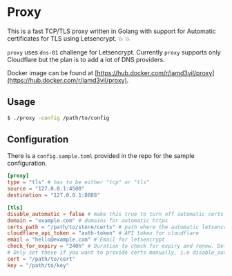 # Proxy

This is a fast TCP/TLS proxy written in Golang with support for Automatic certificates for TLS using Letsencrypt. :boom: :boom:

`proxy` uses `dns-01` challenge for Letsencrypt. Currently `proxy` supports only Cloudflare but the plan is to add a lot of DNS providers.

Docker image can be found at [https://hub.docker.com/r/iamd3vil/proxy](https://hub.docker.com/r/iamd3vil/proxy).

## Usage

```bash
$ ./proxy -config /path/to/config
```

## Configuration

There is a `config.sample.toml` provided in the repo for the sample configuration.

```toml
[proxy]
type = "tls" # has to be either "tcp" or "tls"
source = "127.0.0.1:4500"
destination = "127.0.0.1:8888"

[tls]
disable_automatic = false # make this true to turn off automatic certs fetching and renewals from Letsencrypt
domain = "example.com" # domains for automatic https
certs_path = "/path/to/store/certs" # path where the automatic letsencrypt certs are stored
cloudflare_api_token = "auth-token" # API token for cloudflare
email = "hello@example.com" # Email for letsencrypt
check_for_expiry = "240h" # Duration to check for expiry and renew. Default is 10days.
# Only set these if you want to provide certs manually, i.e disable_automatic is true.
cert = "/path/to/cert"
key = "/path/to/key"
```

